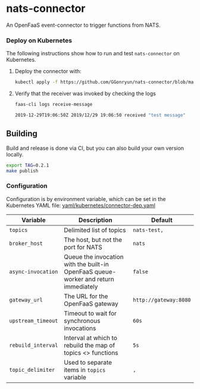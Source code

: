 # nats-connector
An OpenFaaS event-connector to trigger functions from NATS.
### Deploy on Kubernetes

The following instructions show how to run and test `nats-connector` on Kubernetes.

1. Deploy the connector with:

   ```bash
   kubectl apply -f https://github.com/GGonryun/nats-connector/blob/master/yaml/kubernetes/connector-dep.yaml
   ```

3. Verify that the receiver was invoked by checking the logs

   ```bash
   faas-cli logs receive-message

   2019-12-29T19:06:50Z 2019/12/29 19:06:50 received "test message"
   ```

## Building
Build and release is done via CI, but you can also build your own version locally.

```bash
export TAG=0.2.1
make publish
```

### Configuration

Configuration is by environment variable, which can be set in the Kubernetes YAML file: [yaml/kubernetes/connector-dep.yaml](./yaml/kubernetes/connector-dep.yaml)

| Variable             | Description                   |  Default                                        |
| -------------------- | ------------------------------|--------------------------------------------------|
| `topics`             | Delimited list of topics    |  `nats-test,`                                   |
| `broker_host`        | The host, but not the port for NATS | `nats` |
| `async-invocation`   | Queue the invocation with the built-in OpenFaaS queue-worker and return immediately    |  `false` |
| `gateway_url`        | The URL for the OpenFaaS gateway | `http://gateway:8080` |
| `upstream_timeout`   | Timeout to wait for synchronous invocations | `60s` |
| `rebuild_interval`   | Interval at which to rebuild the map of topics <> functions | `5s`  |
| `topic_delimiter`    | Used to separate items in `topics` variable | `,` |

